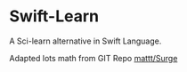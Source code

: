 # Swift-Learn
A Sci-learn alternative in Swift Language.

Adapted lots math from GIT Repo [mattt/Surge](https://github.com/mattt/Surge)

